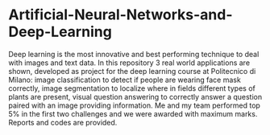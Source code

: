 # Artificial-Neural-Networks-and-Deep-Learning
Deep learning is the most innovative and best performing technique to deal with images and text data. In this repository 3 real world applications are shown, developed as project for the deep learning course at Politecnico di Milano: image classification to detect if people are wearing face mask correctly, image segmentation to localize where in fields different types of plants are present, visual question answering to correctly answer a question paired with an image providing information. Me and my team performed top 5% in the first two challenges and we were awarded with maximum marks. Reports and codes are provided.
